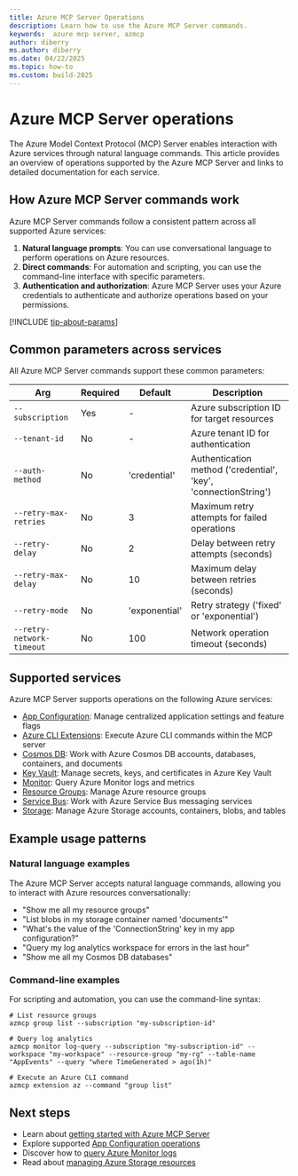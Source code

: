```yaml
---
title: Azure MCP Server Operations
description: Learn how to use the Azure MCP Server commands.
keywords:  azure mcp server, azmcp
author: diberry
ms.author: diberry
ms.date: 04/22/2025
ms.topic: how-to
ms.custom: build-2025
---
```

# Azure MCP Server operations

The Azure Model Context Protocol (MCP) Server enables interaction with Azure services through natural language commands. This article provides an overview of operations supported by the Azure MCP Server and links to detailed documentation for each service.

## How Azure MCP Server commands work

Azure MCP Server commands follow a consistent pattern across all supported Azure services:

1. **Natural language prompts**: You can use conversational language to perform operations on Azure resources.
2. **Direct commands**: For automation and scripting, you can use the command-line interface with specific parameters.
3. **Authentication and authorization**: Azure MCP Server uses your Azure credentials to authenticate and authorize operations based on your permissions.

[!INCLUDE [tip-about-params](../includes/commands/parameter-consideration.md)]

## Common parameters across services

All Azure MCP Server commands support these common parameters:

| Arg | Required | Default | Description |
|-----------|----------|---------|-------------|
| `--subscription` | Yes | - | Azure subscription ID for target resources |
| `--tenant-id` | No | - | Azure tenant ID for authentication |
| `--auth-method` | No | 'credential' | Authentication method ('credential', 'key', 'connectionString') |
| `--retry-max-retries` | No | 3 | Maximum retry attempts for failed operations |
| `--retry-delay` | No | 2 | Delay between retry attempts (seconds) |
| `--retry-max-delay` | No | 10 | Maximum delay between retries (seconds) |
| `--retry-mode` | No | 'exponential' | Retry strategy ('fixed' or 'exponential') |
| `--retry-network-timeout` | No | 100 | Network operation timeout (seconds) |

## Supported services

Azure MCP Server supports operations on the following Azure services:

- [App Configuration](app-configuration-operations.md): Manage centralized application settings and feature flags
- [Azure CLI Extensions](azure-cli-extension-operations.md): Execute Azure CLI commands within the MCP server
- [Cosmos DB](cosmos-db-operations.md): Work with Azure Cosmos DB accounts, databases, containers, and documents
- [Key Vault](key-vault-operations.md): Manage secrets, keys, and certificates in Azure Key Vault
- [Monitor](monitor-operations.md): Query Azure Monitor logs and metrics
- [Resource Groups](resource-group-operations.md): Manage Azure resource groups
- [Service Bus](service-bus-operations.md): Work with Azure Service Bus messaging services
- [Storage](storage-operations.md): Manage Azure Storage accounts, containers, blobs, and tables

## Example usage patterns

### Natural language examples

The Azure MCP Server accepts natural language commands, allowing you to interact with Azure resources conversationally:

- "Show me all my resource groups"
- "List blobs in my storage container named 'documents'"
- "What's the value of the 'ConnectionString' key in my app configuration?"
- "Query my log analytics workspace for errors in the last hour"
- "Show me all my Cosmos DB databases"

### Command-line examples

For scripting and automation, you can use the command-line syntax:

```console
# List resource groups
azmcp group list --subscription "my-subscription-id"

# Query log analytics
azmcp monitor log-query --subscription "my-subscription-id" --workspace "my-workspace" --resource-group "my-rg" --table-name "AppEvents" --query "where TimeGenerated > ago(1h)"

# Execute an Azure CLI command
azmcp extension az --command "group list"
```

## Next steps

- Learn about [getting started with Azure MCP Server](../get-started.md)
- Explore supported [App Configuration operations](app-configuration-operations.md)
- Discover how to [query Azure Monitor logs](monitor-operations.md)
- Read about [managing Azure Storage resources](storage-operations.md)

